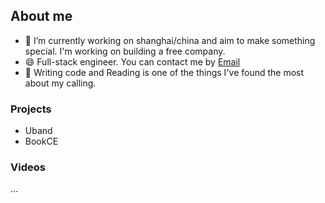 
## About me

- 🔭 I’m currently working on shanghai/china and aim to make something special. I'm working on building a free company.
- 😄 Full-stack engineer. You can contact me by [Email](guoylyy@gmail.com) 
- 🎩 Writing code and Reading is one of the things I've found the most about my calling.

### Projects

* Uband
* BookCE

### Videos
...
